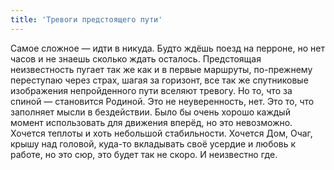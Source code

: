 ```yaml
---
title: 'Тревоги предстоящего пути'
---
```


Самое сложное&nbsp;— идти в никуда. Будто ждёшь поезд на перроне, но нет часов и не знаешь сколько ждать осталось. Предстоящая неизвестность пугает так же как и в первые маршруты, по-прежнему переступаю через страх, шагая за горизонт, все так же спутниковые изображения непройденного пути вселяют тревогу. Но то, что за спиной&nbsp;— становится Родиной. Это не неуверенность, нет. Это то, что заполняет мысли в бездействии. Было бы очень хорошо каждый момент использовать для движения вперёд, но это невозможно. Хочется теплоты и хоть небольшой стабильности. Хочется Дом, Очаг, крышу над головой, куда-то вкладывать своё усердие и любовь к работе, но это сюр, это будет так не скоро. И неизвестно где.
